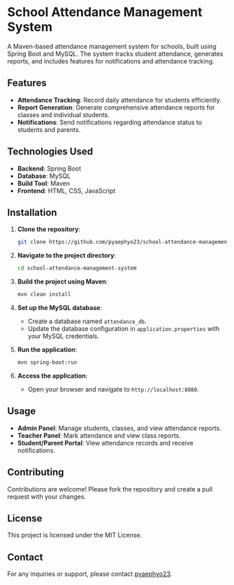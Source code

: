 
# School Attendance Management System

A Maven-based attendance management system for schools, built using Spring Boot and MySQL. The system tracks student attendance, generates reports, and includes features for notifications and attendance tracking.

## Features

- **Attendance Tracking**: Record daily attendance for students efficiently.
- **Report Generation**: Generate comprehensive attendance reports for classes and individual students.
- **Notifications**: Send notifications regarding attendance status to students and parents.

## Technologies Used

- **Backend**: Spring Boot
- **Database**: MySQL
- **Build Tool**: Maven
- **Frontend**: HTML, CSS, JavaScript

## Installation

1. **Clone the repository**:

   ```bash
   git clone https://github.com/pyaephyo23/school-attendance-management-system.git
   ```

2. **Navigate to the project directory**:

   ```bash
   cd school-attendance-management-system
   ```

3. **Build the project using Maven**:

   ```bash
   mvn clean install
   ```

4. **Set up the MySQL database**:
   - Create a database named `attendance_db`.
   - Update the database configuration in `application.properties` with your MySQL credentials.

5. **Run the application**:

   ```bash
   mvn spring-boot:run
   ```

6. **Access the application**:
   - Open your browser and navigate to `http://localhost:8080`.

## Usage

- **Admin Panel**: Manage students, classes, and view attendance reports.
- **Teacher Panel**: Mark attendance and view class reports.
- **Student/Parent Portal**: View attendance records and receive notifications.

## Contributing

Contributions are welcome! Please fork the repository and create a pull request with your changes.

## License

This project is licensed under the MIT License.

## Contact

For any inquiries or support, please contact [pyaephyo23](https://github.com/pyaephyo23).

